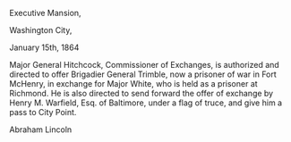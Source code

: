 Executive Mansion,

Washington City,

January 15th, 1864

Major General Hitchcock, Commissioner of Exchanges, is authorized and directed to offer Brigadier General Trimble, now a prisoner of war in Fort McHenry, in exchange for Major White, who is held as a prisoner at Richmond. He is also directed to send forward the offer of exchange by Henry M. Warfield, Esq. of Baltimore, under a flag of truce, and give him a pass to City Point.

Abraham Lincoln